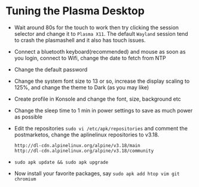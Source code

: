 # Tuning the Plasma Desktop 

*  Wait around 80s for the touch to work then try clicking the session selector 
   and change it to `Plasma X11`. The default `Wayland` session tend to crash the plasmashell and it
   also has touch issues.

* Connect a bluetooth keyboard(recommended) and mouse as soon as you login, connect to Wifi, change the date to fetch from NTP

* Change the default password

* Change the system font size to 13 or so, increase the display scaling to 125%, and change the theme to Dark (as you may like)

* Create profile in Konsole and change the font, size, background etc 

* Change the sleep time to 1 min in power settings to save as much power as possible

* Edit the repositories `sudo vi /etc/apk/repositories` and comment the postmarketos, change the aplinelinux repositories
  to v3.18.
  ```
  http://dl-cdn.alpinelinux.org/alpine/v3.18/main
  http://dl-cdn.alpinelinux.org/alpine/v3.18/community
  ```
* `sudo apk update && sudo apk upgrade`

* Now install your favorite packages, say
  `sudo apk add htop vim git chromium`

